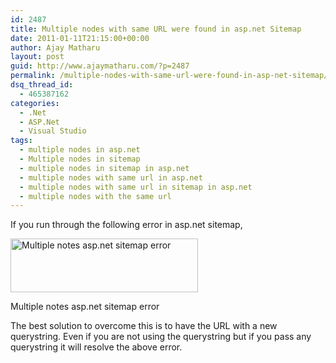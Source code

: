 ```yaml
---
id: 2487
title: Multiple nodes with same URL were found in asp.net Sitemap
date: 2011-01-11T21:15:00+00:00
author: Ajay Matharu
layout: post
guid: http://www.ajaymatharu.com/?p=2487
permalink: /multiple-nodes-with-same-url-were-found-in-asp-net-sitemap/
dsq_thread_id:
  - 465387162
categories:
  - .Net
  - ASP.Net
  - Visual Studio
tags:
  - multiple nodes in asp.net
  - Multiple nodes in sitemap
  - multiple nodes in sitemap in asp.net
  - multiple nodes with same url in asp.net
  - multiple nodes with same url in sitemap in asp.net
  - multiple nodes with the same url
---
```

If you run through the following error in asp.net sitemap,

<div id="attachment_2489" style="width: 310px" class="wp-caption aligncenter">
  <a href="http://www.ajaymatharu.com/multiple-nodes-with-same-url-were-found-in-asp-net-sitemap/sitemaperror-2/" rel="attachment wp-att-2489"><img src="http://www.ajaymatharu.com/wp-content/uploads/2011/01/sitemapError1-300x86.png" alt="Multiple notes asp.net sitemap error" title="Multiple notes asp.net sitemap error" width="300" height="86" class="size-medium wp-image-2489" srcset="http://www.ajaymatharu.com/wp-content/uploads/2011/01/sitemapError1-300x86.png 300w, http://www.ajaymatharu.com/wp-content/uploads/2011/01/sitemapError1-1024x295.png 1024w, http://www.ajaymatharu.com/wp-content/uploads/2011/01/sitemapError1.png 1237w" sizes="(max-width: 300px) 100vw, 300px" /></a>
  
  <p class="wp-caption-text">
    Multiple notes asp.net sitemap error
  </p>
</div>


  
The best solution to overcome this is to have the URL with a new querystring. Even if you are not using the querystring but if you pass any querystring it will resolve the above error.